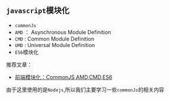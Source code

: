 ## `javascript`模块化
* `commonJs`
* `AMD` ： Asynchronous Module Definition
* `CMD` : Common Module Definition
* `UMD` : Universal Module Definition
* `ES6`模块化

推荐文章：  
* [前端模块化：CommonJS,AMD,CMD,ES6](https://juejin.im/post/5aaa37c8f265da23945f365c)

由于这里使用的是`Nodejs`,所以我们主要学习一些`commonJs`的相关内容
